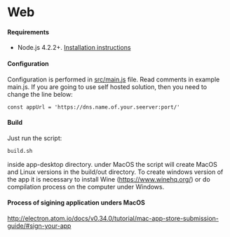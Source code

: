# Web

#### Requirements
* Node.js 4.2.2+. [Installation instructions](install-node.md)

#### Configuration
Configuration is performed in [src/main.js](../../app-desktop/src/main.js) file. Read comments in example main.js. If you are going to use self hosted solution, then you need to change the line below:

```
const appUrl = 'https://dns.name.of.your.seerver:port/'
```

#### Build

Just run the script:

```bash
build.sh
```

inside app-desktop directory. under MacOS the script will create MacOS and Linux versions in the build/out directory. To create windows version of the app it is necessary to install Wine (https://www.winehq.org/) or do compilation process on the computer under Windows. 

#### Process of sigining application unders MacOS

http://electron.atom.io/docs/v0.34.0/tutorial/mac-app-store-submission-guide/#sign-your-app
